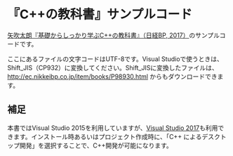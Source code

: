 # 『C++の教科書』サンプルコード

[矢吹太朗『基礎からしっかり学ぶC++の教科書』（日経BP, 2017）](http://www.amazon.co.jp/exec/obidos/ASIN/4822298930/inquisitor-22/)のサンプルコードです。

ここにあるファイルの文字コードはUTF-8です。Visual Studioで使うときは、Shift_JIS（CP932）に変換してください。Shift_JISに変換したファイルは、http://ec.nikkeibp.co.jp/item/books/P98930.html からもダウンロードできます。

## 補足

本書ではVisual Studio 2015を利用していますが、[Visual Studio 2017](https://www.visualstudio.com/ja/downloads/)も利用できます。インストール時あるいはプロジェクト作成時に、「C++ によるデスクトップ開発」を選択することで、C++開発が可能になります。